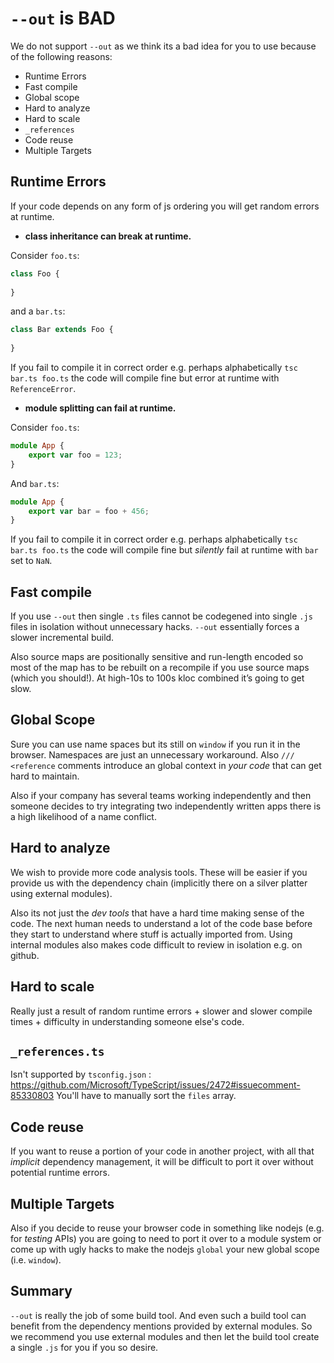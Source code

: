 # `--out` is BAD
We do not support `--out` as we think its a bad idea for you to use because of the following reasons:

* Runtime Errors
* Fast compile
* Global scope
* Hard to analyze
* Hard to scale
* `_references`
* Code reuse
* Multiple Targets

## Runtime Errors

If your code depends on any form of js ordering you will get random errors at runtime.

* **class inheritance can break at runtime.**

Consider `foo.ts`: 
```ts
class Foo {
    
}
```

and a `bar.ts`:
```ts
class Bar extends Foo {
    
}
```

If you fail to compile it in correct order e.g. perhaps alphabetically `tsc bar.ts foo.ts` the code will compile fine but error at runtime with `ReferenceError`. 

* **module splitting can fail at runtime.**

Consider `foo.ts`: 
```ts
module App {
    export var foo = 123;
}
```
And `bar.ts`: 
```ts
module App {
    export var bar = foo + 456;
}
```

If you fail to compile it in correct order e.g. perhaps alphabetically `tsc bar.ts foo.ts` the code will compile fine but  *silently* fail at runtime with `bar` set to `NaN`. 

## Fast compile
If you use `--out` then single `.ts` files cannot be codegened into single `.js` files in isolation without unnecessary hacks. `--out` essentially forces a slower incremental build.

Also source maps are positionally sensitive and run-length encoded so most of the map has to be rebuilt on a recompile if you use source maps (which you should!). At high-10s to 100s kloc combined it’s going to get slow.

## Global Scope
Sure you can use name spaces but its still on `window` if you run it in the browser. Namespaces are just an unnecessary workaround. Also `/// <reference` comments introduce an global context in *your code* that can get hard to maintain.

Also if your company has several teams working independently and then someone decides to try integrating two independently written apps there is a high likelihood of a name conflict.

## Hard to analyze
We wish to provide more code analysis tools. These will be easier if you provide us with the dependency chain (implicitly there on a silver platter using external modules). 

Also its not just the *dev tools* that have a hard time making sense of the code. The next human needs to understand a lot of the code base before they start to understand where stuff is actually imported from. Using internal modules also makes code difficult to review in isolation e.g. on github.

## Hard to scale
Really just a result of random runtime errors + slower and slower compile times + difficulty in understanding someone else's code.

## `_references.ts`
Isn't supported by `tsconfig.json` : https://github.com/Microsoft/TypeScript/issues/2472#issuecomment-85330803 You'll have to manually sort the  `files` array. 

## Code reuse
If you want to reuse a portion of your code in another project, with all that *implicit* dependency management, it will be difficult to port it over without potential runtime errors. 

## Multiple Targets
Also if you decide to reuse your browser code in something like nodejs (e.g. for *testing* APIs) you are going to need to port it over to a module system or come up with ugly hacks to make the nodejs `global` your new global scope (i.e. `window`).

## Summary
`--out` is really the job of some build tool. And even such a build tool can benefit from the dependency mentions provided by external modules. So we recommend you use external modules and then let the build tool create a single `.js` for you if you so desire.
